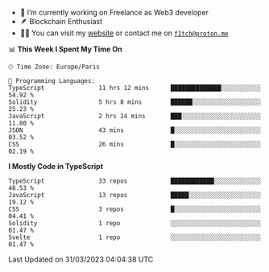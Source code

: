- 🔭 I’m currently working on Freelance as Web3 developer
- 🪶 Blockchain Enthusiast
- 👨‍💻 You can visit my [website](https://f1tch.xyz) or contact me on [`f1tch@proton.me`](mailto:f1tch@proton.me)

<!--START_SECTION:waka-->
📊 **This Week I Spent My Time On** 

```text
🕑︎ Time Zone: Europe/Paris

💬 Programming Languages: 
TypeScript               11 hrs 12 mins      ██████████████░░░░░░░░░░░   54.92 % 
Solidity                 5 hrs 8 mins        ██████░░░░░░░░░░░░░░░░░░░   25.23 % 
JavaScript               2 hrs 24 mins       ███░░░░░░░░░░░░░░░░░░░░░░   11.80 % 
JSON                     43 mins             █░░░░░░░░░░░░░░░░░░░░░░░░   03.52 % 
CSS                      26 mins             █░░░░░░░░░░░░░░░░░░░░░░░░   02.19 % 
```

**I Mostly Code in TypeScript** 

```text
TypeScript               33 repos            ████████████░░░░░░░░░░░░░   48.53 % 
JavaScript               13 repos            █████░░░░░░░░░░░░░░░░░░░░   19.12 % 
CSS                      3 repos             █░░░░░░░░░░░░░░░░░░░░░░░░   04.41 % 
Solidity                 1 repo              ░░░░░░░░░░░░░░░░░░░░░░░░░   01.47 % 
Svelte                   1 repo              ░░░░░░░░░░░░░░░░░░░░░░░░░   01.47 % 
```




 Last Updated on 31/03/2023 04:04:38 UTC
<!--END_SECTION:waka-->
